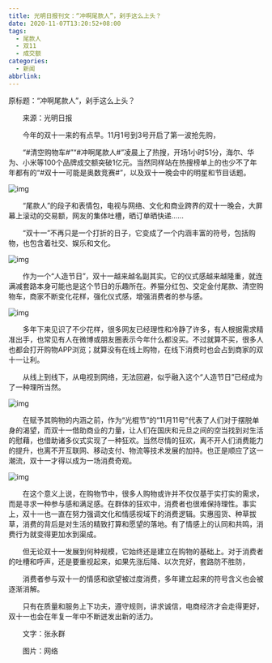 ```yaml
---
title: 光明日报刊文：“冲啊尾款人”，剁手这么上头？
date: 2020-11-07T13:20:52+08:00
tags:
  - 尾款人
  - 双11
  - 成交额
categories:
  - 新闻
abbrlink:
---
```


原标题：“冲啊尾款人”，剁手这么上头？

　　来源：光明日报

　　今年的双十一来的有点早。11月1号到3号开启了第一波抢先购，

　　“#清空购物车#”“#冲啊尾款人#”凌晨上了热搜，开场1小时51分，海尔、华为、小米等100个品牌成交额突破1亿元。当然同样站在热搜榜单上的也少不了年年都有的“#双十一可能是奥数竞赛#”，以及双十一晚会中的明星和节目话题。

![img](https://cdn.jsdelivr.net/gh/yakeing/Documentation@main/Hexo/images/3586-kcieyvz4514532.jpg)

　　“尾款人”的段子和表情包，电视与网络、文化和商业跨界的双十一晚会，大屏幕上滚动的交易额，网友的集体吐槽，晒订单晒快递……

　　“双十一”不再只是一个打折的日子，它变成了一个内涵丰富的符号，包括购物，也包含着社交、娱乐和文化。

![img](https://cdn.jsdelivr.net/gh/yakeing/Documentation@main/Hexo/images/31aa-kcieyvz4448482.jpg)

　　作为一个“人造节日”，双十一越来越名副其实。它的仪式感越来越隆重，就连满减套路本身可能也是这个节日的乐趣所在。养猫分红包、交定金付尾款、清空购物车，商家不断变化花样，强化仪式感，增强消费者的参与感。

![img](https://cdn.jsdelivr.net/gh/yakeing/Documentation@main/Hexo/images/d5d2-kcieyvz4246318.gif)

　　多年下来见识了不少花样，很多网友已经理性和冷静了许多，有人根据需求精准出手，也常见有人在微博或朋友圈表示今年什么都没买。不过就算不买，很多人也都会打开购物APP浏览；就算没有在线上购物，在线下消费时也会占到商家的双十一让利。

　　从线上到线下，从电视到网络，无法回避，似乎融入这个“人造节日”已经成为了一种理所当然。

![img](https://cdn.jsdelivr.net/gh/yakeing/Documentation@main/Hexo/images/350d-kcieyvz4330611.jpg)

　　在赋予其购物的内涵之前，作为“光棍节”的“11月11号”代表了人们对于摆脱单身的渴望，而双十一借助商业的力量，让人们在国庆和元旦之间的空当找到对生活的慰藉，也借助诸多仪式实现了一种狂欢。当然尽情的狂欢，离不开人们消费能力的提升，也离不开互联网、移动支付、物流等技术发展的加持。也正是顺应了这一潮流，双十一才得以成为一场消费奇观。

![img](https://cdn.jsdelivr.net/gh/yakeing/Documentation@main/Hexo/images/c0bb-kcieyvz4448532.jpg)

　　在这个意义上说，在购物节中，很多人购物或许并不仅仅基于实打实的需求，而是寻求一种参与感和满足感。在群体的狂欢中，消费者也很难保持理性。事实上，双十一也一直在努力强调文化和情感视域下的消费逻辑。实惠囤货、种草拔草，消费的背后是对生活的精致打算和愿望的落地。有了情感上的认同和共鸣，消费行为就变得更加水到渠成。

　　但无论双十一发展到何种规模，它始终还是建立在购物的基础上。对于消费者的吐槽和呼声，还是要重视起来，如果先涨后降、以次充好，套路防不胜防，

　　消费者参与双十一的情感和欲望被过度消费，多年建立起来的符号含义也会被逐渐消解。

　　只有在质量和服务上下功夫，遵守规则，讲求诚信，电商经济才会走得更好，双十一也会在年复一年中不断迸发出新的活力。

　　文字：张永群

　　图片：网络